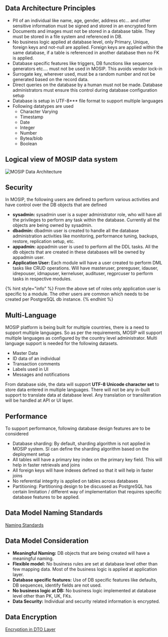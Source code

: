 ## Data Architecture Principles
* PII of an individual like name, age, gender, address etc... and other sensitive information must be signed and stored in an encrypted form
* Documents and images must not be stored in a database table. They must be stored in a file system and referenced in DB.
* No business logic applied at database level, only Primary, Unique, foreign keys and not-null are applied. Foreign keys are applied within the same database, if a table is referenced in another database then no FK is applied.
* Database specific features like triggers, DB functions like sequence generators etc.… must not be used in MOSIP. This avoids vendor lock-in
* Surrogate key, wherever used, must be a random number and not be generated based on the record data.
* Direct queries on the database by a human must not be made. Database administrators must ensure this control during database configuration setup
* Database is setup in UTF-8*** file format to support multiple languages
* Following datatypes are used
	* Character Varying
    * Timestamp
    * Date
    * Integer
    * Number
    * Bytea/blob
    * Boolean

## Logical view of MOSIP data system

![MOSIP Data Architecture](_images/arch_diagrams/MOSIP_DataArchitecture.jpg)

## Security
In MOSIP, the following users are defined to perform various activities and have control over the DB objects that are defined
* **sysadmin:** sysadmin user is a super administrator role, who will have all the privileges to perform any task within the database. Currently all the objects are being owned by sysadmin.
* **dbadmin:** dbadmin user is created to handle all the database administration activities like monitoring, performance tuning, backups, restore, replication setup, etc.
* **appadmin:** appadmin user is used to perform all the DDL tasks. All the db objects that are created in these databases will be owned by appadmin user.
* **Application User:** Each module will have a user created to perform DML tasks like CRUD operations. Will have masteruser, prereguser, idauser, idrepouser, idmapuser, kerneluser, audituser, regprcuser to perform tasks in respective modules.

{% hint style="info" %}
From the above set of roles only application user is specific to a module. The other users are common which needs to be created per PostgreSQL db instance.
{% endhint %}

## Multi-Language
MOSIP platform is being built for multiple countries, there is a need to support multiple languages. So as per the requirements, MOSIP will support multiple languages as configured by the country level administrator. Multi language support is needed for the following datasets. 
* Master Data
* ID data of an individual
* Transaction comments
* Labels used in UI
* Messages and notifications

From database side, the data will support **UTF-8 Unicode character set** to store data entered in multiple languages. 
There will not be any in-built support to translate data at database level. Any translation or transliteration will be handled at API or UI layer.

## Performance
To support performance, following database design features are to be considered
* Database sharding: By default, sharding algorithm is not applied in MOSIP system. SI can define the sharding algorithm based on the deployment setup
* All tables will have a primary key index on the primary key field. This will help in faster retrievals and joins
* All foreign keys will have indexes defined so that it will help in faster joins
* No referential integrity is applied on tables across databases
* Partitioning: Partitioning design to be discussed as PostgreSQL has certain limitation / different way of implementation that requires specific database features to be applied. 

## Data Model Naming Standards
[Naming Standards](Data-Model-Naming-Standards.md)

## Data Model Consideration
* **Meaningful Naming:** DB objects that are being created will have a meaningful naming.
* **Flexible model:** No business rules are set at database level other than few mapping data. Most of the business logic is applied at application layer.
* **Database specific features:** Use of DB specific features like defaults, DB sequences, identify fields are not used.
* **No business logic at DB:** No business logic implemented at database level other than PK, UK, FKs. 
* **Data Security:** Individual and security related information is encrypted.

## Data Encryption
[Encryption in DTO Layer](Encryption-in-DTO-Layer.md)
